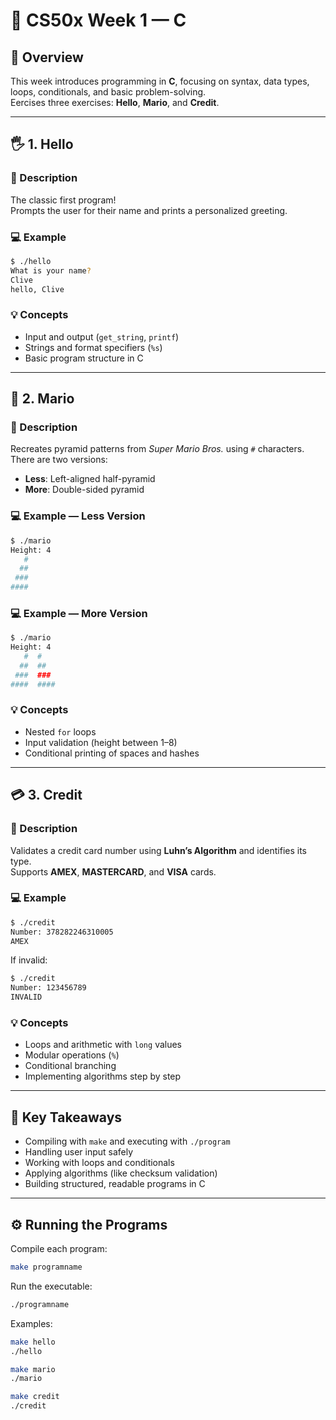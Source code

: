 # 🧾 CS50x Week 1 — C

## 📘 Overview
This week introduces programming in **C**, focusing on syntax, data types, loops, conditionals, and basic problem-solving.  
Eercises three exercises: **Hello**, **Mario**, and **Credit**.

---

## 🖐️ 1. Hello

### 📝 Description
The classic first program!  
Prompts the user for their name and prints a personalized greeting.

### 💻 Example
```bash
$ ./hello
What is your name?
Clive
hello, Clive
```

### 💡 Concepts
- Input and output (`get_string`, `printf`)
- Strings and format specifiers (`%s`)
- Basic program structure in C

---

## 🧱 2. Mario

### 📝 Description
Recreates pyramid patterns from *Super Mario Bros.* using `#` characters.  
There are two versions:
- **Less**: Left-aligned half-pyramid
- **More**: Double-sided pyramid

### 💻 Example — Less Version
```bash
$ ./mario
Height: 4
   #
  ##
 ###
####
```

### 💻 Example — More Version
```bash
$ ./mario
Height: 4
   #  #
  ##  ##
 ###  ###
####  ####
```

### 💡 Concepts
- Nested `for` loops
- Input validation (height between 1–8)
- Conditional printing of spaces and hashes

---

## 💳 3. Credit

### 📝 Description
Validates a credit card number using **Luhn’s Algorithm** and identifies its type.  
Supports **AMEX**, **MASTERCARD**, and **VISA** cards.

### 💻 Example
```bash
$ ./credit
Number: 378282246310005
AMEX
```

If invalid:
```bash
$ ./credit
Number: 123456789
INVALID
```

### 💡 Concepts
- Loops and arithmetic with `long` values
- Modular operations (`%`)
- Conditional branching
- Implementing algorithms step by step

---

## 🧠 Key Takeaways
- Compiling with `make` and executing with `./program`
- Handling user input safely
- Working with loops and conditionals
- Applying algorithms (like checksum validation)
- Building structured, readable programs in C

---

## ⚙️ Running the Programs

Compile each program:
```bash
make programname
```

Run the executable:
```bash
./programname
```

Examples:
```bash
make hello
./hello

make mario
./mario

make credit
./credit
```